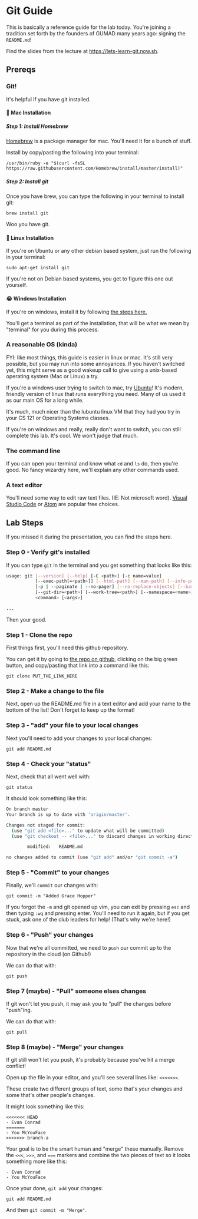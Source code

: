 # Git Guide

This is basically a reference guide for the lab today. You're joining a tradition set forth by the founders of GUMAD many years ago: signing the `README.md`!

Find the slides from the lecture at https://lets-learn-git.now.sh. 

## Prereqs

### Git!

It's helpful if you have git installed.

#### 🍎 Mac Installation

##### Step 1: Install Homebrew

[Homebrew](https://brew.sh/) is a package manager for mac. You'll need it for a bunch of stuff.

Install by copy/pasting the following into your terminal:

```
/usr/bin/ruby -e "$(curl -fsSL https://raw.githubusercontent.com/Homebrew/install/master/install)"
```

##### Step 2: Install git

Once you have brew, you can type the following in your terminal to install git:

```
brew install git
```

Woo you have git.

#### 🐧 Linux Installation

If you're on Ubuntu or any other debian based system, just run the following in your terminal:

```
sudo apt-get install git
```

If you're not on Debian based systems, you get to figure this one out yourself.

#### 😭 Windows Installation

If you're on windows, install it by following [the steps here.](https://git-scm.com/download/win)

You'll get a terminal as part of the installation, that will be what we mean by "terminal" for you during this process.

### A reasonable OS (kinda)

FYI: like most things, this guide is easier in linux or mac. It's still very possible, but you may run into some annoyances. If you haven't switched yet, this might serve as a good wakeup call to give using a unix-based operating system (Mac or Linux) a try.

If you're a windows user trying to switch to mac, try [Ubuntu](https://www.ubuntu.com/)! It's modern, friendly version of linux that runs everything you need. Many of us used it as our main OS for a long while.

It's much, much nicer than the lubuntu linux VM that they had you try in your CS 121 or Operating Systems classes.

If you're on windows and really, really don't want to switch, you can still complete this lab. It's cool. We won't judge that much.

### The command line

If you can open your terminal and know what `cd` and `ls` do, then you're good. No fancy wizardry here, we'll explain any other commands used.

### A text editor

You'll need some way to edit raw text files. (IE: Not microsoft word). [Visual Studio Code](https://code.visualstudio.com/) or [Atom](https://atom.io/) are popular free choices.

## Lab Steps

If you missed it during the presentation, you can find the steps here.

### Step 0 - Verify git's installed

If you can type `git` in the terminal and you get something that looks like this:

```sh
usage: git [--version] [--help] [-C <path>] [-c name=value]
           [--exec-path[=<path>]] [--html-path] [--man-path] [--info-path]
           [-p | --paginate | --no-pager] [--no-replace-objects] [--bare]
           [--git-dir=<path>] [--work-tree=<path>] [--namespace=<name>]
           <command> [<args>]

...
```

Then your good.

### Step 1 - Clone the repo

First things first, you'll need this github repository.

You can get it by going to [the repo on github](https://github.com/gu-app-club/lets-learn-git), clicking
on the big green button, and copy/pasting that link into a command like this:

```
git clone PUT_THE_LINK_HERE
```

### Step 2 - Make a change to the file

Next, open up the README.md file in a text editor and add your name to the bottom of the list!
Don't forget to keep up the format!

### Step 3 - "add" your file to your local changes

Next you'll need to add your changes to your local changes:

```
git add README.md
```

### Step 4 - Check your "status"

Next, check that all went well with:

```
git status
```

It should look something like this:

```sh
On branch master
Your branch is up to date with 'origin/master'.

Changes not staged for commit:
  (use "git add <file>..." to update what will be committed)
  (use "git checkout -- <file>..." to discard changes in working directory)

        modified:   README.md

no changes added to commit (use "git add" and/or "git commit -a")
```

### Step 5 - "Commit" to your changes

Finally, we'll `commit` our changes with:

```
git commit -m "Added Grace Hopper"
```

If you forgot the `-m` and git opened up vim, you can exit
by pressing `esc` and then typing `:wq` and pressing enter. You'll need to run it again,
but if you get stuck, ask one of the club leaders for help! (That's why we're here!)

### Step 6 - "Push" your changes

Now that we're all committed, we need to `push` our commit up to the repository in the cloud (on Github!)

We can do that with:

```
git push
```

### Step 7 (maybe) - "Pull" someone elses changes

If git won't let you push, it may ask you to "pull" the changes before "push"ing.

We can do that with:

```
git pull
```

### Step 8 (maybe) - "Merge" your changes

If git still won't let you push, it's probably because you've hit a merge conflict!

Open up the file in your editor, and you'll see several lines like: `<<<<<<<`.

These create two different groups of text, some that's your changes and some that's
other people's changes.

It might look something like this:

```
<<<<<<< HEAD
- Evan Conrad
=======
- You McYouFace
>>>>>>> branch-a
```

Your goal is to be the smart human and "merge" these manually. Remove the `<<<`, `>>>`, and `===` markers
and combine the two pieces of text so it looks something more like this:

```
- Evan Conrad
- You McYouFace
```

Once your done, `git add` your changes:

```
git add README.md
```

And then `git commit -m "Merge"`. 
